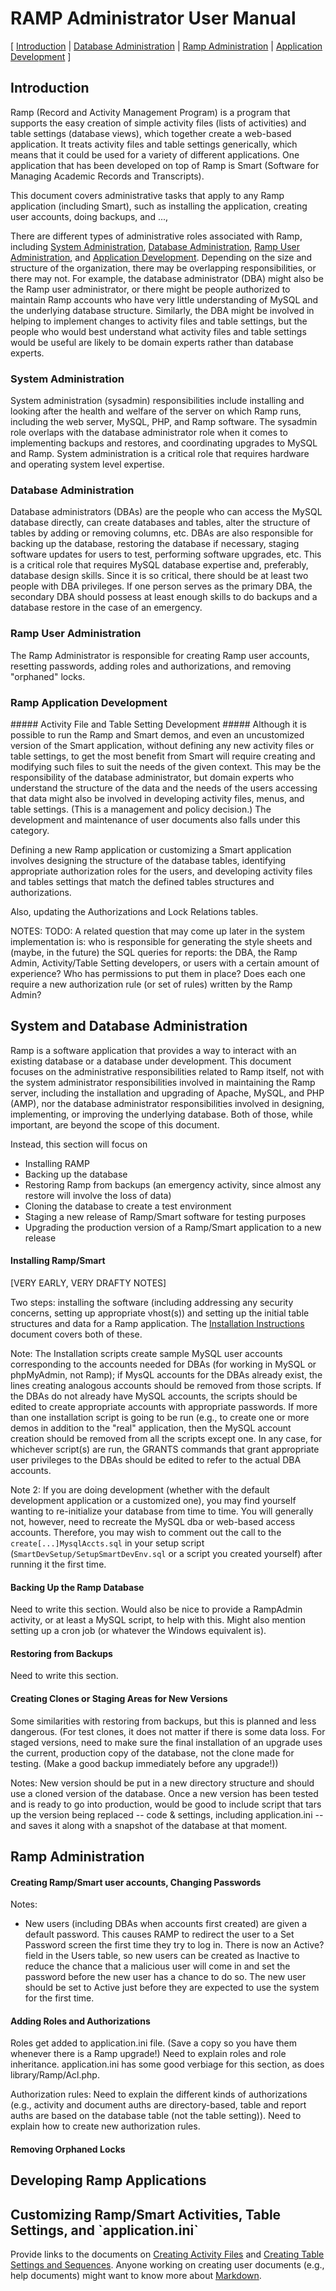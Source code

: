 # RAMP Administrator User Manual #

[ [Introduction](#intro) |
  [Database Administration](#sys_dba) |
  [Ramp Administration](#rdba) |
  [Application Development](#devel) ]

<h2 id="intro">Introduction</h2>

Ramp (Record and Activity Management Program) is a program that
supports the easy creation of simple activity files (lists of
activities) and table settings (database views), which together
create a web-based application.  It treats activity files and table
settings generically, which means that it could be used for a variety
of different applications.  One application that has been developed
on top of Ramp is Smart (Software for Managing Academic Records and
Transcripts).

This document covers administrative tasks that apply to any Ramp
application (including Smart), such as installing the
application, creating user accounts, doing backups, and ..., 

There are different types of administrative roles associated with
Ramp, including [System Administration](#sysadmin), [Database
Administration](#dba), [Ramp User Administration](#ramp_dba), and
[Application Development](#development).
Depending on the size and structure of the organization,
there may be overlapping responsibilities, or there may not.
For example, the database administrator (DBA) might also be the
Ramp user administrator, or there might be people authorized to
maintain Ramp accounts who have very little understanding of MySQL
and the underlying database structure.  Similarly, the DBA might
be involved in helping to implement changes to activity files and
table settings, but the people who would best understand what
activity files and table settings would be useful are likely to be
domain experts rather than database experts.

<h3 id="sysadmin">System Administration</h3>
System administration (sysadmin) responsibilities include installing and
looking after the health and welfare of the server on which Ramp
runs, including the web server, MySQL, PHP, and Ramp software.  The
sysadmin role overlaps with the database administrator role when
it comes to implementing backups and restores, and coordinating
upgrades to MySQL and Ramp.  System administration is a critical
role that requires hardware and operating system level expertise.

<h3 id="dba">Database Administration</h3>
Database administrators (DBAs) are the people who can access the MySQL
database directly, can create databases and tables, alter the
structure of tables by adding or removing columns, etc.  DBAs are
also responsible for backing up the database, restoring the database
if necessary, staging software updates for users to test, performing
software upgrades, etc.  This is a critical role that requires MySQL
database expertise and, preferably, database design skills. Since it
is so critical, there should be at least two people with DBA
privileges.  If one person serves as the primary DBA, the secondary
DBA should possess at least enough skills to do backups and a database
restore in the case of an emergency.

<h3 id="ramp_dba">Ramp User Administration</h3>
The Ramp Administrator is responsible for creating Ramp user accounts,
resetting passwords, adding roles and authorizations, and removing "orphaned" locks.

<h3 id="development">Ramp Application Development</h3>
##### Activity File and Table Setting Development #####
Although it is possible to run the Ramp and Smart demos, and even an
uncustomized version of the Smart application, without defining any
new activity files or table settings, to get the most benefit from
Smart will require creating and modifying such files to suit the needs
of the given context.  This may be the responsibility
of the database administrator, but domain experts who
understand the structure of the data and the needs of the users
accessing that data might also be involved in developing activity
files, menus, and table settings.  (This is a management and policy
decision.)
The development and maintenance of user documents also falls under
this category.

Defining a new Ramp application or customizing a Smart application
involves designing the structure of the database tables, identifying
appropriate authorization roles for the users, and developing activity
files and tables settings that match the defined tables structures and
authorizations.

Also, updating the Authorizations and Lock Relations tables.

NOTES:  TODO:
A related question that may come up later in the system implementation is:
who is responsible for generating the style sheets and (maybe, in the
future) the SQL queries for reports: the DBA, the Ramp Admin,
Activity/Table Setting developers, or users with a certain amount of
experience?  Who has permissions to put them in place?  Does each one
require a new authorization rule (or set of rules) written by the Ramp
Admin?

<h2 id="sys_dba"> System and Database Administration </h2>

Ramp is a software application that provides a way to interact with an
existing database or a database under development.  This document
focuses on the administrative responsibilities related to Ramp itself,
not with the system administrator responsibilities involved
in maintaining the Ramp server, including the installation
and upgrading of Apache, MySQL, and PHP (AMP), nor the database
administrator responsibilities involved in designing, implementing, or
improving the underlying database.  Both of those, while important, are
beyond the scope of this document.  

Instead, this section will focus on
  - Installing RAMP
  - Backing up the database
  - Restoring Ramp from backups (an emergency activity, since almost any
    restore will involve the loss of data)
  - Cloning the database to create a test environment
  - Staging a new release of Ramp/Smart software for testing purposes
  - Upgrading the production version of a Ramp/Smart application to a
    new release

#### Installing Ramp/Smart ####

[VERY EARLY, VERY DRAFTY NOTES]

Two steps: installing the software (including addressing any security
concerns, setting up appropriate vhost(s)) and setting up the initial
table structures and data for a Ramp application.  The 
[Installation Instructions][install] document covers both of these.

Note: The Installation scripts
create sample MySQL user accounts corresponding to the accounts needed for
DBAs (for working in MySQL or phpMyAdmin, not Ramp); if MysQL accounts
for the DBAs already exist, the lines creating analogous accounts
should be removed from those scripts.  If the DBAs do not already have
MySQL accounts, the scripts should be edited to create appropriate
accounts with appropriate passwords.  If more than one installation
script is going to be run (e.g., to create one or more demos in
addition to the "real" application, then the MySQL account creation
should be removed from all the scripts except one.  In any case, for
whichever script(s) are run, the GRANTS commands that grant
appropriate user privileges to the DBAs should be edited to refer to
the actual DBA accounts.

Note 2: If you are doing development (whether with the default development
application or a customized one), you may find yourself wanting to
re-initialize your database from time to time.  You will generally
not, however, need to recreate the MySQL dba or web-based access
accounts.  Therefore, you may wish to comment out the call to the
`create[...]MysqlAccts.sql` in your setup script
(`SmartDevSetup/SetupSmartDevEnv.sql` or a script you created yourself)
after running it the first time.

#### Backing Up the Ramp Database ####

Need to write this section.  Would also be nice to provide a RampAdmin
activity, or at least a MySQL script, to help with this.  Might also
mention setting up a cron job (or whatever the Windows equivalent is).

#### Restoring from Backups ####

Need to write this section.

#### Creating Clones or Staging Areas for New Versions ####

Some similarities with restoring from backups, but this is planned and
less dangerous.  (For test clones, it does not matter if there is some
data loss.  For staged versions, need to make sure the final
installation of an upgrade uses the current, production copy of the
database, not the clone made for testing.  (Make a good backup
immediately before any upgrade!))

Notes: New version should be put in a new directory
structure and should use a cloned version of the database.  Once a new
version has been tested and is ready
to go into production, would be good to include script that tars up
the version being replaced -- code & settings, including application.ini
-- and saves it along with a snapshot of the database at that moment.

<h2 id="rdba"> Ramp Administration </h2>

#### Creating Ramp/Smart user accounts, Changing Passwords ####

  Notes:

  - New users (including DBAs when accounts first created) are given a
  default password.  This causes RAMP to redirect the user to a Set
  Password screen the first time they try to log in.  There is now an
  Active? field in the Users table, so new users can be created as
  Inactive to reduce the chance that a malicious user will come in and
  set the password before the new user has a chance to do so.  The new
  user should be set to Active just before they are expected to use the
  system for the first time.

#### Adding Roles and Authorizations ####

Roles get added to application.ini file.  (Save a copy so you have them
whenever there is a Ramp upgrade!)  Need to explain roles and role
inheritance.  application.ini has some good verbiage for this section,
as does library/Ramp/Acl.php.

Authorization rules: Need to explain the different kinds of
authorizations (e.g., activity and document auths are directory-based,
table and report auths are based on the database table (not the table
setting)).  Need to explain how to create new authorization rules.  

#### Removing Orphaned Locks ####

<h2 id="devel"> Developing Ramp Applications </h2>
<h2 id="devel"> Customizing Ramp/Smart Activities, Table
Settings, and `application.ini` </h2>

Provide links to the documents on [Creating Activity Files][activities]
and [Creating Table Settings and Sequences][settings].  Anyone working
on creating user documents (e.g., help documents) might want to know
more about [Markdown][md].


[install]: /document/index/document/..%252F..%252Finstallation%252FINSTALL.md
[activities]: /document/index/document/rampDocs%252FActivityLists.md
[settings]: /document/index/document/rampDocs%252FTableSettings.md
[md]:  http://michelf.ca/projects/php-markdown/
